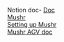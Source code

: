 Notion doc- [Doc](https://www.notion.so/Slam-toolbox-4986ad07aa294cac8d3ba8e4e7e881cf)<br/>
[Mushr](https://mushr.io/tutorials/workflow/)<br/>
[Setting up Mushr](https://mushr.io/tutorials/first_steps/)<br/>
[Mushr AGV doc](https://docs.google.com/document/d/1KQTsljczbgnqlzO42MKCyqtAUmrpWOSPrqXc48fqejE/edit#heading=h.aczyuw2yex2w)<br/>
